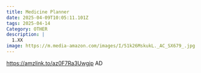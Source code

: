 ```yaml
---
title: Medicine Planner
date: 2025-04-09T10:05:11.101Z
tags: 2025-04-14
Category: OTHER
description: |
  1.XX
image: https://m.media-amazon.com/images/I/51k26MskukL._AC_SX679_.jpg
---
```

<!--StartFragment-->

<https://amzlink.to/az0F7Ra3Uwgjp> AD

<!--EndFragment-->